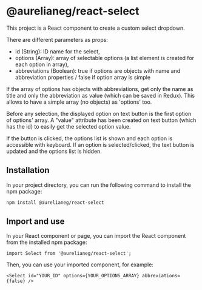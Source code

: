 # @aurelianeg/react-select

This project is a React component to create a custom select dropdown.

There are different parameters as props:
- id (String): ID name for the select,
- options (Array): array of selectable options (a list element is created for each option in array),
- abbreviations (Boolean): true if options are objects with name and abbreviation properties / false if option array is simple

If the array of options has objects with abbreviations, get only the name as title and only the abbreviation as value (which can be saved in Redux). This allows to have a simple array (no objects) as 'options' too.

Before any selection, the displayed option on text button is the first option of options' array.
A "value" attribute has been created on text button (which has the id) to easily get the selected option value.

If the button is clicked, the options list is shown and each option is accessible with keyboard.
If an option is selected/clicked, the text button is updated and the options list is hidden.

## Installation

In your project directory, you can run the following command to install the npm package:

```sh
npm install @aurelianeg/react-select
```

## Import and use

In your React component or page, you can import the React component from the installed npm package:

`import Select from '@aurelianeg/react-select';`

Then, you can use your imported component, for example:

`<Select id="YOUR_ID" options={YOUR_OPTIONS_ARRAY} abbreviations={false} />`



